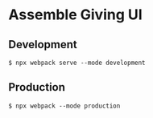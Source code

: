 # Assemble Giving UI

## Development

```
$ npx webpack serve --mode development
```

## Production 
``` 
$ npx webpack --mode production
```
